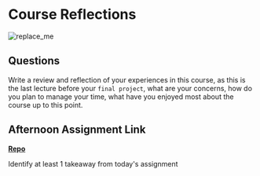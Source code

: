 # Course Reflections

![replace_me](https://codeworks.blob.core.windows.net/public/assets/img/illustrations/placeholder.svg)

## Questions

Write a review and reflection of your experiences in this course, as this is the last lecture before your `final project`, what are your concerns, how do you plan to manage your time, what have you enjoyed most about the course up to this point.

## Afternoon Assignment Link

**[Repo](https://github.com/kaylacammack/<ASSIGNMENT_REPO>)**

Identify at least 1 takeaway from today's assignment
